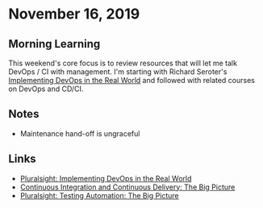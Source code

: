 # November 16, 2019

## Morning Learning

This weekend's core focus is to review resources that will let me talk DevOps / CI with management. I'm starting with Richard Seroter's [Implementing DevOps in the Real World](https://app.pluralsight.com/library/courses/implementing-devops-real-world/table-of-contents) and followed with related courses on DevOps and CD/CI.


## Notes
* Maintenance hand-off is ungraceful

## Links
* [Pluralsight: Implementing DevOps in the Real World](https://app.pluralsight.com/library/courses/implementing-devops-real-world/table-of-contents)
* [Continuous Integration and Continuous Delivery: The Big Picture](https://app.pluralsight.com/library/courses/continuous-integration-delivery-big-picture/table-of-contents)
* [Pluralsight: Testing Automation: The Big Picture](https://app.pluralsight.com/library/courses/testing-automation-big-picture/table-of-contents)
